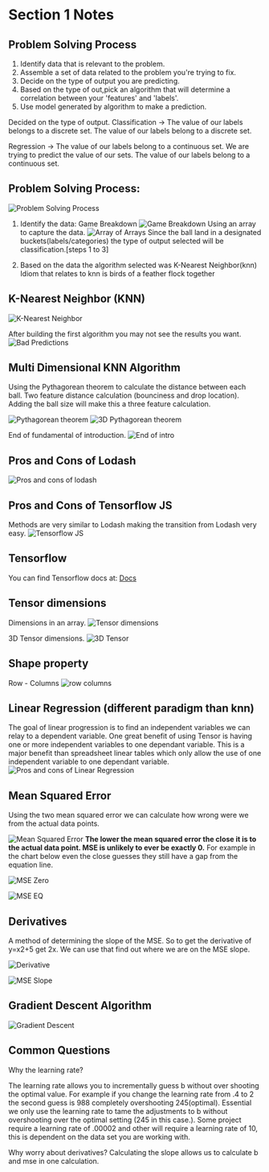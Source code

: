 # Section 1 Notes

## Problem Solving Process

1. Identify data that is relevant to the problem.
2. Assemble a set of data related to the problem you're trying to fix.
3. Decide on the type of output you are predicting.
4. Based on the type of out,pick an algorithm that will determine a correlation between your 'features' and 'labels'.
5. Use model generated by algorithm to make a prediction.

Decided on the type of output.
Classification -> The value of our labels belongs to a discrete set. The value of our labels belong to a discrete set.

Regression -> The value of our labels belong to a continuous set. We are trying to predict the value of our sets. The value of our labels belong to a continuous set.

## Problem Solving Process:

![Problem Solving Process](img/week-1/week-1-problem-solve-process.png "Problem Solving Process")

1. Identify the data:
Game Breakdown
![Game Breakdown](img/week-1/week-1-game-breakdown.png
 "Game Breakdown")
 Using an array to capture the data.
 ![Array of Arrays](img/week-1/04-array-of-arrarys-used.png)
 Since the ball land in a designated buckets(labels/categories) the type of output selected will be classification.[steps 1 to 3]

4. Based on the data the algorithm selected was K-Nearest Neighbor(knn) Idiom that relates to knn is birds of a feather flock together

## K-Nearest Neighbor (KNN)

![K-Nearest Neighbor](img/week-1/05-knn-problem.png "K-Nearest Neighbor")

After building the first algorithm you may not see the results you want.
![Bad Predictions](img/week-1/06-bad-predictions.png "Bad Predictions")

## Multi Dimensional KNN Algorithm

Using the Pythagorean theorem to calculate the distance between each ball.
Two feature distance calculation (bounciness and drop location). Adding the ball size will make this a three feature calculation.

![Pythagorean theorem](img/week-1/07-distance-ball.png)
![3D Pythagorean theorem](img/week-1/08-3d-pt.png)

End of fundamental of introduction.
![End of intro](img/week-1/09-end-of-intro.png)

## Pros and Cons of Lodash

![Pros and cons of lodash](img/week-1/10-pros-cons-lodash.png)

## Pros and Cons of Tensorflow JS

Methods are very similar to Lodash making the transition from Lodash very easy.
![Tensorflow JS](img/week-1/11-tensorflow-pro-con.png)

## Tensorflow

You can find Tensorflow docs at: [Docs](https://js.tensorflow.org)

## Tensor dimensions

Dimensions in an array.
![Tensor dimensions](img/week-1/12-dim.png)

3D Tensor dimensions.
![3D Tensor](img/week-1/13-3d-dims.png)

## Shape property

Row - Columns
![row columns](img/week-1/14-2d-shapes.png)

## Linear Regression (different paradigm than knn)

The goal of linear progression is to find an independent variables we can relay to a dependent variable. One great benefit of using Tensor is having one or more independent variables to one dependant variable. This is a major benefit than spreadsheet linear tables which only allow the use of one independent variable to one dependant variable.
![Pros and cons of Linear Regression](img/week-1/15-linear-regression.png)

  

## Mean Squared Error

Using the two mean squared error we can calculate how wrong were we from the actual data points. 

![Mean Squared Error](img/week-1/16-mean-sq-error.png)
**The lower the mean squared error the close it is to the actual data point. MSE is unlikely to ever be exactly 0.** For example in the chart below even the close guesses they still have a gap from the equation line.

![MSE Zero](img/week-1/17-mse-zero.png)


![MSE EQ](img/week-1/17-mse-eq.png)

## Derivatives

A method of determining the slope of the MSE. So to get the derivative of y=x2+5 get 2x. We can use that find out where we are on the MSE slope. 

![Derivative](img/week-1/18-deriva.png)

![MSE Slope](img/week-1/19-mse-slope.png)

## Gradient Descent Algorithm

![Gradient Descent](img/week-1/20-gradient-algo.png)

## Common Questions

Why the learning rate?

The learning rate allows you to incrementally guess b without over shooting the optimal value. For example if you change the learning rate from .4 to 2 the second guess is 988 completely overshooting 245(optimal). Essential we only use the learning rate to tame the adjustments to b without overshooting over the optimal setting (245 in this case.). Some project require a learning rate of .00002 and other will require a learning rate of 10, this is dependent on the data set you are working with.

Why worry about derivatives?
Calculating the slope allows us to calculate b and mse in one calculation. 
